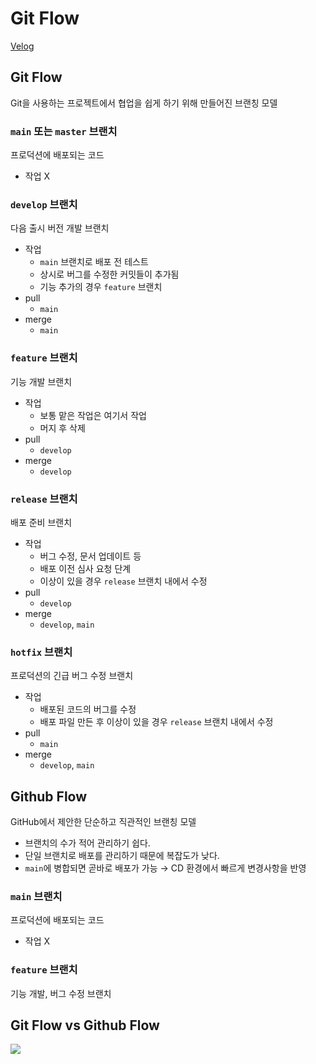 # Git Flow
[Velog](https://velog.io/@semoon/Git-Flow)

## Git Flow

Git을 사용하는 프로젝트에서 협업을 쉽게 하기 위해 만들어진 브랜칭 모델

### `main` 또는 `master` 브랜치

프로덕션에 배포되는 코드

- 작업 X

### `develop` 브랜치

다음 출시 버전 개발 브랜치

- 작업
    - `main` 브랜치로 배포 전 테스트
    - 상시로 버그를 수정한 커밋들이 추가됨
    - 기능 추가의 경우 `feature` 브랜치
- pull
    - `main`
- merge
    - `main`

### `feature` 브랜치

기능 개발 브랜치

- 작업
    - 보통 맡은 작업은 여기서 작업
    - 머지 후 삭제
- pull
    - `develop`
- merge
    - `develop`

### `release` 브랜치

배포 준비 브랜치

- 작업
    - 버그 수정, 문서 업데이트 등
    - 배포 이전 심사 요청 단계
    - 이상이 있을 경우 `release` 브랜치 내에서 수정
- pull
    - `develop`
- merge
    - `develop`, `main`

### `hotfix` 브랜치

프로덕션의 긴급 버그 수정 브랜치

- 작업
    - 배포된 코드의 버그를 수정
    - 배포 파일 만든 후 이상이 있을 경우 `release` 브랜치 내에서 수정
- pull
    - `main`
- merge
    - `develop`, `main`

## Github Flow

GitHub에서 제안한 단순하고 직관적인 브랜칭 모델

- 브랜치의 수가 적어 관리하기 쉽다.
- 단일 브랜치로 배포를 관리하기 때문에 복잡도가 낮다.
- `main`에 병합되면 곧바로 배포가 가능 → CD 환경에서 빠르게 변경사항을 반영

### `main` 브랜치

프로덕션에 배포되는 코드

- 작업 X

### `feature` 브랜치

기능 개발, 버그 수정 브랜치

## Git Flow vs Github Flow

![](https://velog.velcdn.com/images/semoon/post/d068d8a9-02d0-4e72-b00e-dca9f0756227/image.png)
